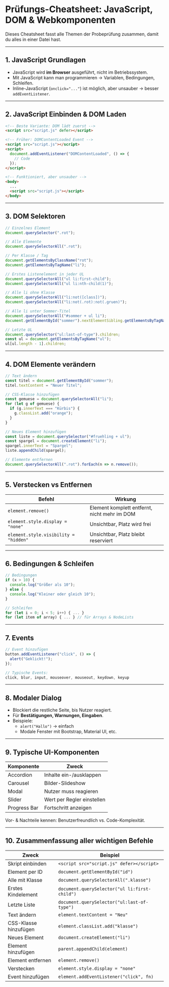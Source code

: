 # Prüfungs-Cheatsheet: JavaScript, DOM & Webkomponenten

Dieses Cheatsheet fasst alle Themen der Probeprüfung zusammen, damit du alles in einer Datei hast.

---

## 1. JavaScript Grundlagen
- JavaScript wird **im Browser** ausgeführt, nicht im Betriebssystem.
- Mit JavaScript kann man programmieren → Variablen, Bedingungen, Schleifen.
- Inline-JavaScript (`onclick="..."`) ist möglich, aber unsauber → besser `addEventListener`.

---

## 2. JavaScript Einbinden & DOM Laden
```html
<!-- Beste Variante: DOM lädt zuerst -->
<script src="script.js" defer></script>

<!-- Früher: DOMContentLoaded Event -->
<script src="script.js"></script>
<script>
  document.addEventListener("DOMContentLoaded", () => {
    // Code
  });
</script>

<!-- Funktioniert, aber unsauber -->
<body>
  ...
  <script src="script.js"></script>
</body>
```

---

## 3. DOM Selektoren
```js
// Einzelnes Element
document.querySelector(".rot");

// Alle Elemente
document.querySelectorAll(".rot");

// Per Klasse / Tag
document.getElementsByClassName("rot");
document.getElementsByTagName("li");

// Erstes Listenelement in jeder UL
document.querySelectorAll("ul li:first-child");
document.querySelectorAll("ul li:nth-child(1)");

// Alle li ohne Klasse
document.querySelectorAll("li:not([class])");
document.querySelectorAll("li:not(.rot):not(.gruen)");

// Alle li unter Sommer-Titel
document.querySelectorAll("#sommer + ul li");
document.getElementById("sommer").nextElementSibling.getElementsByTagName("li");

// Letzte UL
document.querySelector("ul:last-of-type").children;
const ul = document.getElementsByTagName("ul");
ul[ul.length - 1].children;
```

---

## 4. DOM Elemente verändern
```js
// Text ändern
const titel = document.getElementById("sommer");
titel.textContent = "Neuer Titel";

// CSS-Klasse hinzufügen
const gemuese = document.querySelectorAll("li");
for (let g of gemuese) {
  if (g.innerText === "Kürbis") {
    g.classList.add("orange");
  }
}

// Neues Element hinzufügen
const liste = document.querySelector("#fruehling + ul");
const spargel = document.createElement("li");
spargel.innerText = "Spargel";
liste.appendChild(spargel);

// Elemente entfernen
document.querySelectorAll(".rot").forEach(n => n.remove());
```

---

## 5. Verstecken vs Entfernen
| Befehl                                | Wirkung                                      |
|---------------------------------------|---------------------------------------------|
| `element.remove()`                     | Element komplett entfernt, nicht mehr im DOM |
| `element.style.display = "none"`       | Unsichtbar, Platz wird frei                  |
| `element.style.visibility = "hidden"`  | Unsichtbar, Platz bleibt reserviert           |

---

## 6. Bedingungen & Schleifen
```js
// Bedingungen
if (x > 10) {
  console.log("Größer als 10");
} else {
  console.log("Kleiner oder gleich 10");
}

// Schleifen
for (let i = 0; i < 5; i++) { ... }
for (let item of array) { ... } // für Arrays & NodeLists
```

---

## 7. Events
```js
// Event hinzufügen
button.addEventListener("click", () => {
  alert("Geklickt!");
});

// Typische Events:
click, blur, input, mouseover, mouseout, keydown, keyup
```

---

## 8. Modaler Dialog
- Blockiert die restliche Seite, bis Nutzer reagiert.
- Für **Bestätigungen, Warnungen, Eingaben**.
- Beispiele:
  - `alert("Hallo")` → einfach
  - Modale Fenster mit Bootstrap, Material UI, etc.

---

## 9. Typische UI-Komponenten
| Komponente     | Zweck                              |
|----------------|------------------------------------|
| Accordion      | Inhalte ein-/ausklappen            |
| Carousel       | Bilder-Slideshow                   |
| Modal          | Nutzer muss reagieren              |
| Slider         | Wert per Regler einstellen          |
| Progress Bar   | Fortschritt anzeigen                |

Vor- & Nachteile kennen: Benutzerfreundlich vs. Code-Komplexität.

---

## 10. Zusammenfassung aller wichtigen Befehle
| Zweck                   | Beispiel                                    |
|-------------------------|---------------------------------------------|
| Skript einbinden         | `<script src="script.js" defer></script>`    |
| Element per ID           | `document.getElementById("id")`              |
| Alle mit Klasse          | `document.querySelectorAll(".klasse")`       |
| Erstes Kindelement        | `document.querySelector("ul li:first-child")`|
| Letzte Liste             | `document.querySelector("ul:last-of-type")`  |
| Text ändern              | `element.textContent = "Neu"`                |
| CSS-Klasse hinzufügen    | `element.classList.add("klasse")`            |
| Neues Element            | `document.createElement("li")`               |
| Element hinzufügen        | `parent.appendChild(element)`                |
| Element entfernen         | `element.remove()`                          |
| Verstecken                | `element.style.display = "none"`             |
| Event hinzufügen          | `element.addEventListener("click", fn)`      |
